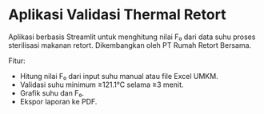 # Aplikasi Validasi Thermal Retort

Aplikasi berbasis Streamlit untuk menghitung nilai F₀ dari data suhu proses sterilisasi makanan retort. Dikembangkan oleh PT Rumah Retort Bersama.

Fitur:
- Hitung nilai F₀ dari input suhu manual atau file Excel UMKM.
- Validasi suhu minimum ≥121.1°C selama ≥3 menit.
- Grafik suhu dan F₀.
- Ekspor laporan ke PDF.

